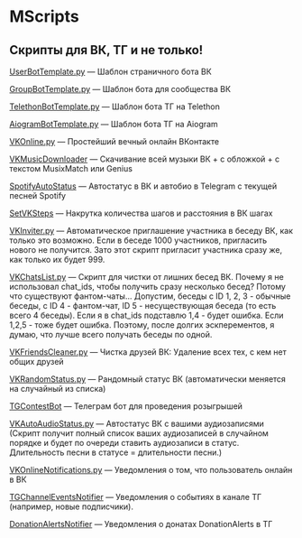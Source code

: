 # MScripts
## Скрипты для ВК, ТГ и не только!
[UserBotTemplate.py](https://github.com/ImMALWARE/MScripts/blob/main/UserBotTemplate.py) — Шаблон страничного бота ВК

[GroupBotTemplate.py](https://github.com/ImMALWARE/MScripts/blob/main/GroupBotTemplate.py) — Шаблон бота для сообщества ВК

[TelethonBotTemplate.py](https://github.com/ImMALWARE/MScripts/blob/main/TelethonBotTemplate.py) — Шаблон бота ТГ на Telethon

[AiogramBotTemplate.py](https://github.com/ImMALWARE/MScripts/blob/main/AiogramBotTemplate.py) — Шаблон бота ТГ на Aiogram

[VKOnline.py](https://github.com/ImMALWARE/MScripts/blob/main/VKOnline.py) — Простейший вечный онлайн ВКонтакте

[VKMusicDownloader](https://github.com/ImMALWARE/MScripts/tree/main/VKMusicDownloader) — Скачивание всей музыки ВК + с обложкой + с текстом MusixMatch или Genius

[SpotifyAutoStatus](https://github.com/ImMALWARE/MScripts/tree/main/SpotifyAutoStatus) — Автостатус в ВК и автобио в Telegram c текущей песней Spotify

[SetVKSteps](https://github.com/ImMALWARE/MScripts/blob/main/SetVKSteps.py) — Накрутка количества шагов и расстояния в ВК шагах

[VKInviter.py](https://github.com/ImMALWARE/MScripts/blob/main/VKInviter.py) — Автоматическое приглашение участника в беседу ВК, как только это возможно. Если в беседе 1000 участников, пригласить нового не получится. Зато этот скрипт пригласит участника сразу же, как только их будет 999.

[VKChatsList.py](https://github.com/ImMALWARE/MScripts/blob/main/VKChatsList.py) — Скрипт для чистки от лишних бесед ВК. Почему я не использовал chat_ids, чтобы получить сразу несколько бесед? Потому что существуют фантом-чаты... Допустим, беседы с ID 1, 2, 3 - обычные беседы, с ID 4 - фантом-чат, ID 5 - несуществующая беседа (то есть всего 4 беседы). Если я в chat_ids подставлю 1,4 - будет ошибка. Если 1,2,5 - тоже будет ошибка. Поэтому, после долгих эскперементов, я думаю, что лучше всего получать беседы по одной.

[VKFriendsCleaner.py](https://github.com/ImMALWARE/MScripts/blob/main/VKFriendsCleaner.py) — Чистка друзей ВК: Удаление всех тех, с кем нет общих друзей

[VKRandomStatus.py](https://github.com/ImMALWARE/MScripts/blob/main/VKRandomStatus.py) — Рандомный статус ВК (автоматически меняется на случайный из списка)

[TGContestBot](https://github.com/ImMALWARE/MScripts/tree/main/TGContestBot) — Телеграм бот для проведения розыгрышей

[VKAutoAudioStatus.py](https://github.com/ImMALWARE/MScripts/blob/main/VKAutoAudioStatus.py) — Автостатус ВК с вашими аудиозаписями (Скрипт получит полный список ваших аудиозаписей в случайном порядке и будет по очереди ставить аудиозаписи в статус. Длительность песни в статусе = длительности песни.)

[VKOnlineNotifications.py](https://github.com/ImMALWARE/MScripts/blob/main/VKOnlineNotifications.py) — Уведомления о том, что пользователь онлайн в ВК

[TGChannelEventsNotifier](https://github.com/ImMALWARE/MScripts/tree/main/TGChannelEventsNotifier) — Уведомления о событиях в канале ТГ (например, новые подписчики).

[DonationAlertsNotifier](https://github.com/ImMALWARE/MScripts/tree/main/DonationAlertsNotifier) — Уведомления о донатах DonationAlerts в ТГ